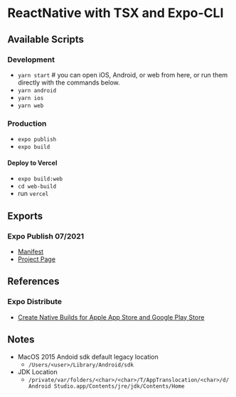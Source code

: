 # ReactNative with TSX and Expo-CLI

## Available Scripts
### Development
- `yarn start` # you can open iOS, Android, or web from here, or run them directly with the commands below.
- `yarn android`
- `yarn ios`
- `yarn web`

### Production
- `expo publish`
- `expo build`

#### Deploy to Vercel
- `expo build:web`
- `cd web-build`
- run `vercel`


## Exports
### Expo Publish 07/2021
- [Manifest](https://exp.host/@israelias/MyTSProject/index.exp?sdkVersion=42.0.0)
- [Project Page](https://expo.io/@israelias/MyTSProject)

## References
### Expo Distribute
- [Create Native Builds for Apple App Store and Google Play Store](https://docs.expo.io/distribution/building-standalone-apps/)

## Notes
- MacOS 2015 Andoid sdk default legacy location
  - `/Users/<user>/Library/Android/sdk`
- JDK Location
  - `/private/var/folders/<char>/<char>/T/AppTranslocation/<char>/d/Android Studio.app/Contents/jre/jdk/Contents/Home`
